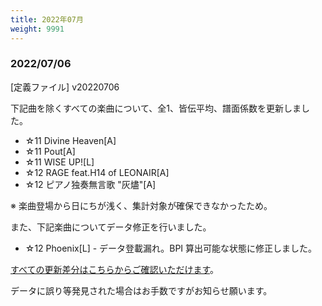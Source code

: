 ```yaml
---
title: 2022年07月
weight: 9991
---
```



### 2022/07/06

[定義ファイル] v20220706

下記曲を除くすべての楽曲について、全1、皆伝平均、譜面係数を更新しました。

- ☆11 Divine Heaven[A]
- ☆11 Pout[A]
- ☆11 WISE UP![L]
- ☆12 RAGE feat.H14 of LEONAIR[A]
- ☆12 ピアノ独奏無言歌 \"灰燼\"[A]

※ 楽曲登場から日にちが浅く、集計対象が確保できなかったため。  

また、下記楽曲についてデータ修正を行いました。

- ☆12 Phoenix[L] - データ登載漏れ。BPI 算出可能な状態に修正しました。

[すべての更新差分はこちらからご確認いただけます](https://github.com/BPIManager/BPIM-Scores/commit/6ae9e2befe8b537c437b92036e9dac0084a8729b?diff=split)。

データに誤り等発見された場合はお手数ですがお知らせ願います。